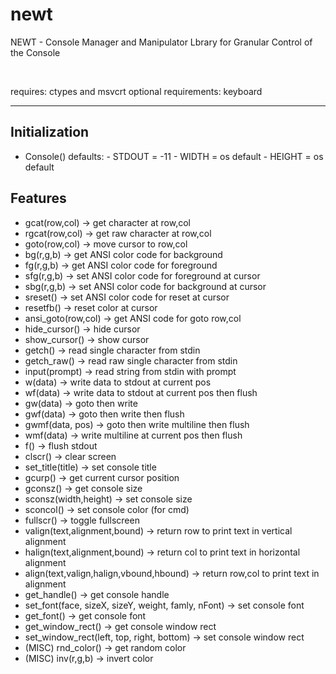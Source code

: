 # newt
NEWT - Console Manager and Manipulator Lbrary for Granular Control of the Console

<br>

requires: ctypes and msvcrt
optional requirements: keyboard

<hr>

## Initialization
  - Console()
    defaults:
        - STDOUT = -11
        - WIDTH = os default
        - HEIGHT = os default

## Features
- gcat(row,col) -> get character at row,col
- rgcat(row,col) -> get raw character at row,col
- goto(row,col) -> move cursor to row,col
- bg(r,g,b) -> get ANSI color code for background
- fg(r,g,b) -> get ANSI color code for foreground
- sfg(r,g,b) -> set ANSI color code for foreground at cursor
- sbg(r,g,b) -> set ANSI color code for background at cursor
- sreset() -> set ANSI color code for reset at cursor
- resetfb() -> reset color at cursor
- ansi_goto(row,col) -> get ANSI code for goto row,col
- hide_cursor() -> hide cursor
- show_cursor() -> show cursor
- getch() -> read single character from stdin
- getch_raw() -> read raw single character from stdin
- input(prompt) -> read string from stdin with prompt
- w(data) -> write data to stdout at current pos
- wf(data) -> write data to stdout at current pos then flush
- gw(data) -> goto then write
- gwf(data) -> goto then write then flush
- gwmf(data, pos) -> goto then write multiline then flush
- wmf(data) -> write multiline at current pos then flush
- f() -> flush stdout
- clscr() -> clear screen
- set_title(title) -> set console title
- gcurp() -> get current cursor position
- gconsz() -> get console size
- sconsz(width,height) -> set console size
- sconcol() -> set console color (for cmd)
- fullscr() -> toggle fullscreen
- valign(text,alignment,bound) -> return row to print text in vertical alignment
- halign(text,alignment,bound) -> return col to print text in horizontal alignment
- align(text,valign,halign,vbound,hbound) -> return row,col to print text in alignment
- get_handle() -> get console handle
- set_font(face, sizeX, sizeY, weight, famly, nFont) -> set console font
- get_font() -> get console font
- get_window_rect() -> get console window rect
- set_window_rect(left, top, right, bottom) -> set console window rect
- (MISC) rnd_color() -> get random color
- (MISC) inv(r,g,b) -> invert color

